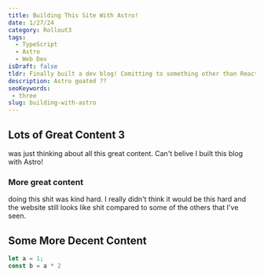 ```yaml
---
title: Building This Site With Astro!
date: 1/27/24
category: Rollout3
tags: 
  - TypeScript
  - Astro
  - Web Dev
isDraft: false
tldr: Finally built a dev blog! Comitting to something other than React was probably the hardest part. Glad I chose Astro and stuck with it.
description: Astro goated ??
seoKeywords: 
 - three
slug: building-with-astro
---
```


## Lots of Great Content 3
was just thinking about all this great content. Can't belive I built this blog with Astro!
### More great content
doing this shit was kind hard. I really didn't think it would be this hard and the website still looks like shit compared to some of the others that I've seen. 
## Some More Decent Content
```js
let a = 1;
const b = a * 2
```